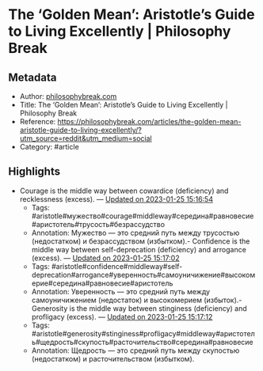 # The ‘Golden Mean’: Aristotle’s Guide to Living Excellently | Philosophy Break

## Metadata
- Author: [philosophybreak.com]()
- Title: The ‘Golden Mean’: Aristotle’s Guide to Living Excellently | Philosophy Break
- Reference: https://philosophybreak.com/articles/the-golden-mean-aristotle-guide-to-living-excellently/?utm_source=reddit&utm_medium=social
- Category: #article

## Highlights
- Courage is the middle way between cowardice (deficiency) and recklessness (excess). — [Updated on 2023-01-25 15:16:54](https://hyp.is/aj0nppypEe2XRGc6os7LWg/philosophybreak.com/articles/the-golden-mean-aristotle-guide-to-living-excellently/?utm_source=reddit&utm_medium=social)
   - Tags: #aristotle#мужество#courage#middleway#середина#равновесие#аристотель#трусость#безрассудство
   - Annotation: Мужество — это средний путь между трусостью (недостатком) и безрассудством (избытком).- Confidence is the middle way between self-deprecation (deficiency) and arrogance (excess). — [Updated on 2023-01-25 15:17:02](https://hyp.is/tO5lnpypEe2tKhectpx2Gw/philosophybreak.com/articles/the-golden-mean-aristotle-guide-to-living-excellently/?utm_source=reddit&utm_medium=social)
   - Tags: #aristotle#confidence#middleway#self-deprecation#arrogance#уверенность#самоуничижение#высокомерие#середина#равновесие#аристотель
   - Annotation: Уверенность — это средний путь между самоуничижением (недостаток) и высокомерием (избыток).- Generosity is the middle way between stinginess (deficiency) and profligacy (excess). — [Updated on 2023-01-25 15:17:12](https://hyp.is/_RyamJypEe2tK5fsKo6O_w/philosophybreak.com/articles/the-golden-mean-aristotle-guide-to-living-excellently/?utm_source=reddit&utm_medium=social)
   - Tags: #aristotle#generosity#stinginess#profligacy#middleway#аристотель#щедрость#скупость#расточительство#середина#равновесие
   - Annotation: Щедрость — это средний путь между скупостью (недостатком) и расточительством (избытком).